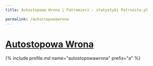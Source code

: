 ```yaml
---
title: Autostopowa Wrona | Patromierz - statystyki Patronite.pl

permalink: /autostopowawrona
---
```


# [Autostopowa Wrona](https://patronite.pl/autostopowawrona)

{% include profile.md name="autostopowawrona" prefix="a" %}
